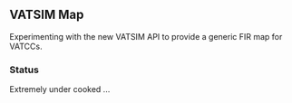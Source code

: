 ## VATSIM Map

Experimenting with the new VATSIM API to provide a generic FIR map for VATCCs.

### Status

Extremely under cooked ...